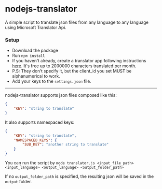 # nodejs-translator

A simple script to translate json files from any language to any language using Microsoft Translator Api.

### Setup

- Download the package
- Run `npm install`
- If you haven't already, create a translator app following instructions [here](https://msdn.microsoft.com/en-us/library/hh454950.aspx). It's free up to 2000000 characters translated per month.
- P.S: They don't specify it, but the client_id you set MUST be alphanumerical to work.
- Add your keys to the `settings.json` file.

<hr>

nodejs-translator supports json files composed like this:

```json
{
    "KEY": "string to translate"
}
```

It also supports namespaced keys:

```json
{
    "KEY": "string to translate",
    "NAMESPACED_KEYS": {
        "SUB_KEY": "another string to translate"
    }
}
```

You can run the script by
`node translator.js <input_file_path> <input_language> <output_language> <output_folder_path>`

If no `output_folder_path` is specified, the resulting json will be saved in the `output` folder.
